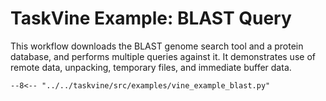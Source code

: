 # TaskVine Example: BLAST Query

This workflow downloads the BLAST genome search tool and a protein database,
and performs multiple queries against it.  It demonstrates use of remote
data, unpacking, temporary files, and immediate buffer data.

```
--8<-- "../../taskvine/src/examples/vine_example_blast.py"
```


